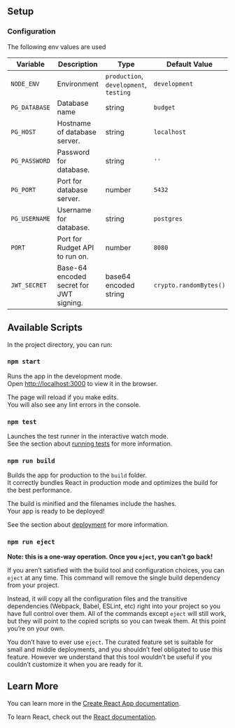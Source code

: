 ## Setup

### Configuration

The following env values are used

| Variable      | Description                             | Type                                   | Default Value          |
| ------------- | --------------------------------------- | -------------------------------------- | ---------------------- |
| `NODE_ENV`    | Environment                             | `production`, `development`, `testing` | `development`          |
| `PG_DATABASE` | Database name                           | string                                 | `budget`               |
| `PG_HOST`     | Hostname of database server.            | string                                 | `localhost`            |
| `PG_PASSWORD` | Password for database.                  | string                                 | `''`                   |
| `PG_PORT`     | Port for database server.               | number                                 | `5432`                 |
| `PG_USERNAME` | Username for database.                  | string                                 | `postgres`             |
| `PORT`        | Port for Rudget API to run on.          | number                                 | `8080`                 |
| `JWT_SECRET`  | Base-64 encoded secret for JWT signing. | base64 encoded string                  | `crypto.randomBytes()` |

## Available Scripts

In the project directory, you can run:

### `npm start`

Runs the app in the development mode.<br>
Open [http://localhost:3000](http://localhost:3000) to view it in the browser.

The page will reload if you make edits.<br>
You will also see any lint errors in the console.

### `npm test`

Launches the test runner in the interactive watch mode.<br>
See the section about [running tests](https://facebook.github.io/create-react-app/docs/running-tests) for more information.

### `npm run build`

Builds the app for production to the `build` folder.<br>
It correctly bundles React in production mode and optimizes the build for the best performance.

The build is minified and the filenames include the hashes.<br>
Your app is ready to be deployed!

See the section about [deployment](https://facebook.github.io/create-react-app/docs/deployment) for more information.

### `npm run eject`

**Note: this is a one-way operation. Once you `eject`, you can’t go back!**

If you aren’t satisfied with the build tool and configuration choices, you can `eject` at any time. This command will remove the single build dependency from your project.

Instead, it will copy all the configuration files and the transitive dependencies (Webpack, Babel, ESLint, etc) right into your project so you have full control over them. All of the commands except `eject` will still work, but they will point to the copied scripts so you can tweak them. At this point you’re on your own.

You don’t have to ever use `eject`. The curated feature set is suitable for small and middle deployments, and you shouldn’t feel obligated to use this feature. However we understand that this tool wouldn’t be useful if you couldn’t customize it when you are ready for it.

## Learn More

You can learn more in the [Create React App documentation](https://facebook.github.io/create-react-app/docs/getting-started).

To learn React, check out the [React documentation](https://reactjs.org/).

